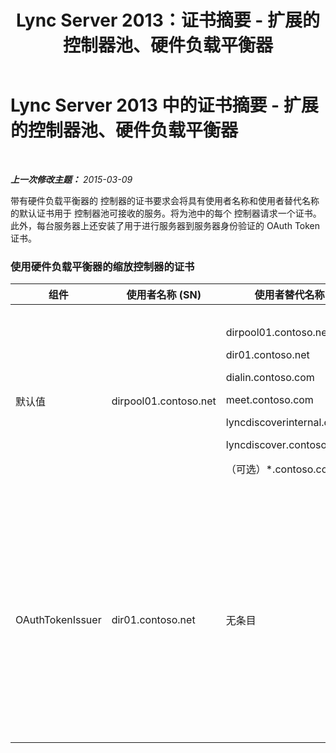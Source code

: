 ﻿---
title: Lync Server 2013：证书摘要 - 扩展的控制器池、硬件负载平衡器
TOCTitle: 证书摘要 - 扩展的控制器池、硬件负载平衡器
ms:assetid: 45940add-8027-418d-b79a-9033b494762f
ms:mtpsurl: https://technet.microsoft.com/zh-cn/library/JJ204846(v=OCS.15)
ms:contentKeyID: 49312709
ms.date: 05/19/2016
mtps_version: v=OCS.15
ms.translationtype: HT
---

# Lync Server 2013 中的证书摘要 - 扩展的控制器池、硬件负载平衡器

 

_**上一次修改主题：** 2015-03-09_

带有硬件负载平衡器的 控制器的证书要求会将具有使用者名称和使用者替代名称的默认证书用于 控制器池可接收的服务。将为池中的每个 控制器请求一个证书。此外，每台服务器上还安装了用于进行服务器到服务器身份验证的 OAuth Token 证书。

### 使用硬件负载平衡器的缩放控制器的证书

<table>
<colgroup>
<col style="width: 25%" />
<col style="width: 25%" />
<col style="width: 25%" />
<col style="width: 25%" />
</colgroup>
<thead>
<tr class="header">
<th>组件</th>
<th>使用者名称 (SN)</th>
<th>使用者替代名称 (SAN)</th>
<th>备注</th>
</tr>
</thead>
<tbody>
<tr class="odd">
<td><p>默认值</p></td>
<td><p>dirpool01.contoso.net</p></td>
<td><p>dirpool01.contoso.net</p>
<p>dir01.contoso.net</p>
<p>dialin.contoso.com</p>
<p>meet.contoso.com</p>
<p>lyncdiscoverinternal.contoso.com</p>
<p>lyncdiscover.contoso.com</p>
<p>（可选）*.contoso.com</p></td>
<td><p>可从在内部管理的证书颁发机构或从公共 CA 请求 控制器证书。</p>
<p>控制器会响应来自外围的反向代理或来自 边缘服务器的请求。</p>
<p>或者，简单 URL 的通配符条目</p></td>
</tr>
<tr class="even">
<td><p>OAuthTokenIssuer</p></td>
<td><p>dir01.contoso.net</p></td>
<td><p>无条目</p></td>
<td><div class="alert">
> [!IMPORTANT]  
> 请注意，最小密钥长度为 1024，但您可能收到一条警告，告知建议的最小密钥长度为 2048 位。

</div>
<p>OAuthTokenIssuer 证书是单用途证书，用于在大型环境中对服务器进行身份验证，并且可从内部 CA 或公共 CA 请求。此证书是必需的。</p></td>
</tr>
</tbody>
</table>

